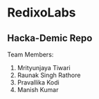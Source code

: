 # RedixoLabs
Hacka-Demic Repo
-------------------
Team Members: 
1) Mrityunjaya Tiwari 
2) Raunak Singh Rathore
3) Pravallika Kodi
4) Manish Kumar
